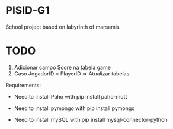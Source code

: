 # PISID-G1
School project based on labyrinth of marsamis

<H1> TODO </H1>
<ol>
<li> Adicionar campo Score na tabela game  </li>
<li>  Caso JogadorID = PlayerID => Atualizar tabelas  </li>
</ol>

Requirements:

<ul>
<li>
<p>Need to install Paho with pip install paho-mqtt </p>
</li>
<li>
<p>Need to install pymongo with pip install pymongo </p>
</li>
<li>
<p>Need to install mySQL with pip install mysql-connector-python </p>
</li>
</ul>
